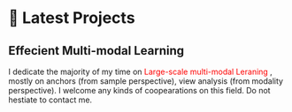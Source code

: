 # 📝 Latest Projects

## Effecient Multi-modal Learning
I dedicate the majority of my time on <font color="red">Large-scale multi-modal Leraning </font>, mostly on anchors (from sample perspective), view analysis (from modality perspective). I welcome any kinds of coopearations on this field. Do not hestiate to contact me. 

